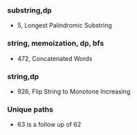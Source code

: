 ### substring,dp
- 5, Longest Palindromic Substring
### string, memoization, dp, bfs
- 472, Concatenated Words

### string,dp
- 926, Flip String to Monotone Increasing

### Unique paths
- 63 is a follow up of 62
